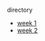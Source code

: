 directory
- [week 1](https://zhamic7.github.io/aa191a-labs/week1)
- [week 2](https://zhamic7.github.io/aa191a-labs/week2)
